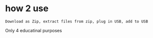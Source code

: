 # how 2 use

```
Download as Zip, extract files from zip, plug in USB, add to USB
```
Only 4 educatinal purposes 
